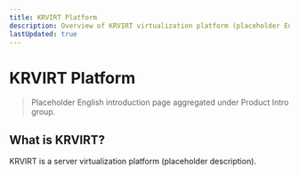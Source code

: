 ```yaml
---
title: KRVIRT Platform
description: Overview of KRVIRT virtualization platform (placeholder English content).
lastUpdated: true
---
```


# KRVIRT Platform


> Placeholder English introduction page aggregated under Product Intro group.

## What is KRVIRT?
KRVIRT is a server virtualization platform (placeholder description).

<ProductQuickLinks title="Quick Links" />

<!-- hidden anchors for compatibility -->
<h2 id="core-features-placeholder" style="display:none"></h2>
<h2 id="reference-architecture-placeholder" style="display:none"></h2>
<h2 id="licensing-placeholder" style="display:none"></h2>
